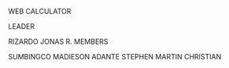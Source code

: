 WEB CALCULATOR

LEADER

RIZARDO JONAS R.
MEMBERS

SUMBINGCO MADIESON
ADANTE STEPHEN
MARTIN CHRISTIAN
